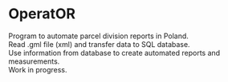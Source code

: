 # OperatOR

Program to automate parcel division reports in Poland.  
Read .gml file (xml) and transfer data to SQL database.  
Use information from database to create automated reports and measurements.  
Work in progress.
